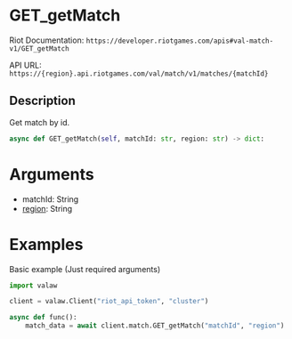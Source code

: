 # GET_getMatch
Riot Documentation: `https://developer.riotgames.com/apis#val-match-v1/GET_getMatch`

API URL: `https://{region}.api.riotgames.com/val/match/v1/matches/{matchId}`
## Description
Get match by id.
```py
async def GET_getMatch(self, matchId: str, region: str) -> dict:
```
# Arguments
- matchId: String
- [region](https://github.com/Jet612/valaw/tree/main/docs/glossary.md#regions): String
# Examples
Basic example (Just required arguments)
```py
import valaw

client = valaw.Client("riot_api_token", "cluster")

async def func():
    match_data = await client.match.GET_getMatch("matchId", "region")
```